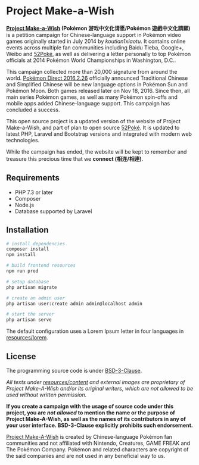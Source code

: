 Project Make-a-Wish
===================

**[Project Make-a-Wish](https://makeawish.52poke.net/) (Pokémon 游戏中文化请愿/Pokémon 遊戲中文化請願)** is a petition campaign for Chinese-language support in Pokémon video games originally started in July 2014 by *koutian1xiaotu*. It contains online events across multiple fan communities including Baidu Tieba, Google+, Weibo and [52Poké](https://52poke.com/), as well as delivering a letter personally to top Pokémon officials at 2014 Pokémon World Championships in Washington, D.C..

This campaign collected more than 20,000 signature from around the world. [Pokémon Direct 2016.2.26](https://www.youtube.com/watch?v=DE9WJWp8zvs) officially announced Traditional Chinese and Simplified Chinese will be new language options in Pokémon Sun and Pokémon Moon. Both games released later on Nov 18, 2016. Since then, all main series Pokémon games, as well as many Pokémon spin-offs and mobile apps added Chinese-language support. This campaign has concluded a success.

This open source project is a updated version of the website of Project Make-a-Wish, and part of plan to open source [52Poké](https://github.com/mudkipme/52poke). It is updated to latest PHP, Laravel and Bootstrap versions and integrated with modern web technologies.

While the campaign has ended, the website will be kept to remember and treasure this precious time that we **connect (相连/相連)**.

## Requirements

* PHP 7.3 or later
* Composer
* Node.js
* Database supported by Laravel

## Installation

```bash
# install dependencies
composer install
npm install

# build frontend resources
npm run prod

# setup database
php artisan migrate

# create an admin user
php artisan user:create admin admin@localhost admin

# start the server
php artisan serve
```

The default configuration uses a Lorem Ipsum letter in four languages in [resources/lorem](resources/lorem).

## License

The programming source code is under [BSD-3-Clause](LICENSE).

*All texts under [resources/content](resources/content) and external images are proprietary of Project Make-A-Wish and/or its original writers, which are not allowed to be used without written permission.*

**If you create a campaign with the usage of source code under this project, you are *not allowed* to mention the name or the purpose of Project Make-A-Wish, as well as the names of its contributors in any of your user interface. BSD-3-Clause explicitly prohibits such endorsement.**

[Project Make-A-Wish](https://makeawish.52poke.net/) is created by Chinese-language Pokémon fan communities and not affiliated with Nintendo, Creatures, GAME FREAK and The Pokémon Company. Pokémon and related characters are copyright of the said companies and are not used in any beneficial way to us.
